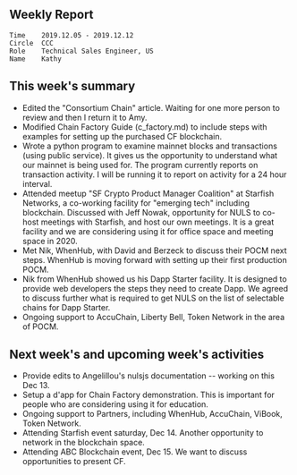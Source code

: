 ## Weekly Report
```
Time	2019.12.05 - 2019.12.12
Circle	CCC
Role	Technical Sales Engineer, US
Name	Kathy
```
## This week's summary 
- Edited the "Consortium Chain" article.  Waiting for one more person to review and then I return it to Amy.
- Modified Chain Factory Guide (c_factory.md) to include steps with examples for setting up the purchased CF blockchain.   
- Wrote a python program to examine mainnet blocks and transactions (using public service). It gives us the opportunity to understand what our mainnet is being used for. The program currently reports on transaction activity. I will be running it to report on activity for a 24 hour interval.
- Attended  meetup "SF Crypto Product Manager Coalition" at Starfish Networks, a co-working facility for "emerging tech" including blockchain. Discussed with Jeff Nowak, opportunity for NULS to co-host meetings with Starfish, and host our own meetings.  It is a great facility and we are considering using it for office space and meeting space in 2020.  
- Met Nik, WhenHub, with David and Berzeck to discuss their POCM next steps. WhenHub is moving forward with setting up their first production POCM.
- Nik from WhenHub showed us his Dapp Starter facility.  It is designed to provide web developers the steps they need to create Dapp.  We agreed to discuss further what is required to get NULS on the list of selectable chains for Dapp Starter.
- Ongoing support to AccuChain, Liberty Bell, Token Network in the area of POCM. 
 

## Next week's and upcoming week's activities
- Provide edits to  Angelillou's nulsjs documentation -- working on this Dec 13.
- Setup a d'app for Chain Factory demonstration.  This is important for people who are considering using it for education.
- Ongoing support to Partners, including WhenHub, AccuChain, ViBook, Token Network.    
- Attending Starfish event saturday, Dec 14.  Another opportunity to network in the blockchain space.
- Attending ABC Blockchain event, Dec 15.  We want to discuss opportunities to present CF.






